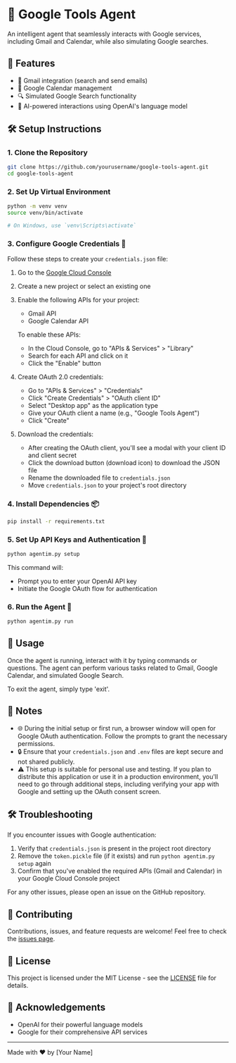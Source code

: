 # 🤖 Google Tools Agent

An intelligent agent that seamlessly interacts with Google services, including Gmail and Calendar, while also simulating Google searches.

## 🌟 Features

- 📧 Gmail integration (search and send emails)
- 📅 Google Calendar management
- 🔍 Simulated Google Search functionality
- 🧠 AI-powered interactions using OpenAI's language model

## 🛠️ Setup Instructions

### 1. Clone the Repository

```bash
git clone https://github.com/yourusername/google-tools-agent.git
cd google-tools-agent
```

### 2. Set Up Virtual Environment

```bash
python -m venv venv
source venv/bin/activate  

# On Windows, use `venv\Scripts\activate`
```

### 3. Configure Google Credentials 🔑

Follow these steps to create your `credentials.json` file:

1. Go to the [Google Cloud Console](https://console.cloud.google.com/)
2. Create a new project or select an existing one
3. Enable the following APIs for your project:
   - Gmail API
   - Google Calendar API

   To enable these APIs:
   - In the Cloud Console, go to "APIs & Services" > "Library"
   - Search for each API and click on it
   - Click the "Enable" button

4. Create OAuth 2.0 credentials:
   - Go to "APIs & Services" > "Credentials"
   - Click "Create Credentials" > "OAuth client ID"
   - Select "Desktop app" as the application type
   - Give your OAuth client a name (e.g., "Google Tools Agent")
   - Click "Create"

5. Download the credentials:
   - After creating the OAuth client, you'll see a modal with your client ID and client secret
   - Click the download button (download icon) to download the JSON file
   - Rename the downloaded file to `credentials.json`
   - Move `credentials.json` to your project's root directory

### 4. Install Dependencies 📦

```bash
pip install -r requirements.txt
```

### 5. Set Up API Keys and Authentication 🔐

```bash
python agentim.py setup
```

This command will:
- Prompt you to enter your OpenAI API key
- Initiate the Google OAuth flow for authentication

### 6. Run the Agent 🚀

```bash
python agentim.py run
```

## 💬 Usage

Once the agent is running, interact with it by typing commands or questions. The agent can perform various tasks related to Gmail, Google Calendar, and simulated Google Search.

To exit the agent, simply type 'exit'.

## 📝 Notes

- 🌐 During the initial setup or first run, a browser window will open for Google OAuth authentication. Follow the prompts to grant the necessary permissions.
- 🔒 Ensure that your `credentials.json` and `.env` files are kept secure and not shared publicly.
- ⚠️ This setup is suitable for personal use and testing. If you plan to distribute this application or use it in a production environment, you'll need to go through additional steps, including verifying your app with Google and setting up the OAuth consent screen.

## 🛠️ Troubleshooting

If you encounter issues with Google authentication:

1. Verify that `credentials.json` is present in the project root directory
2. Remove the `token.pickle` file (if it exists) and run `python agentim.py setup` again
3. Confirm that you've enabled the required APIs (Gmail and Calendar) in your Google Cloud Console project

For any other issues, please open an issue on the GitHub repository.

## 🤝 Contributing

Contributions, issues, and feature requests are welcome! Feel free to check the [issues page](https://github.com/yourusername/google-tools-agent/issues).

## 📄 License

This project is licensed under the MIT License - see the [LICENSE](LICENSE) file for details.

## 🙏 Acknowledgements

- OpenAI for their powerful language models
- Google for their comprehensive API services

---

Made with ❤️ by [Your Name]
